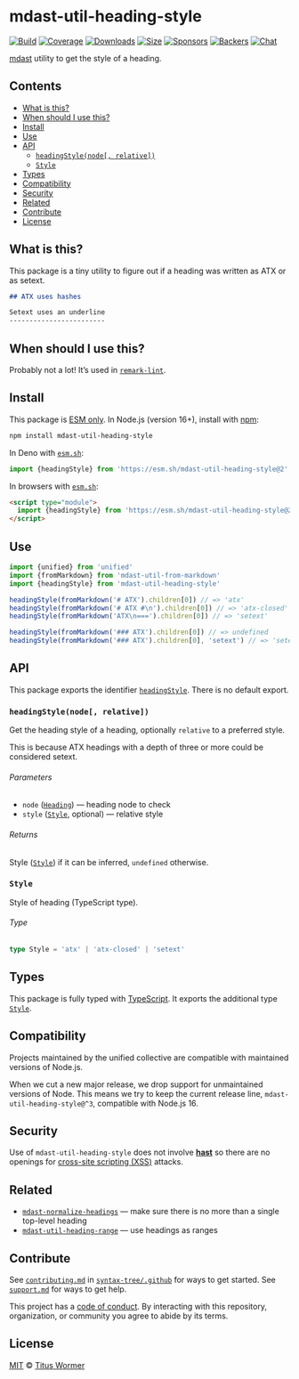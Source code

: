 # mdast-util-heading-style

[![Build][build-badge]][build]
[![Coverage][coverage-badge]][coverage]
[![Downloads][downloads-badge]][downloads]
[![Size][size-badge]][size]
[![Sponsors][sponsors-badge]][collective]
[![Backers][backers-badge]][collective]
[![Chat][chat-badge]][chat]

[mdast][] utility to get the style of a heading.

## Contents

*   [What is this?](#what-is-this)
*   [When should I use this?](#when-should-i-use-this)
*   [Install](#install)
*   [Use](#use)
*   [API](#api)
    *   [`headingStyle(node[, relative])`](#headingstylenode-relative)
    *   [`Style`](#style)
*   [Types](#types)
*   [Compatibility](#compatibility)
*   [Security](#security)
*   [Related](#related)
*   [Contribute](#contribute)
*   [License](#license)

## What is this?

This package is a tiny utility to figure out if a heading was written as ATX or
as setext.

```markdown
## ATX uses hashes

Setext uses an underline
------------------------
```

## When should I use this?

Probably not a lot!
It’s used in [`remark-lint`][remark-lint].

## Install

This package is [ESM only][esm].
In Node.js (version 16+), install with [npm][]:

```sh
npm install mdast-util-heading-style
```

In Deno with [`esm.sh`][esmsh]:

```js
import {headingStyle} from 'https://esm.sh/mdast-util-heading-style@2'
```

In browsers with [`esm.sh`][esmsh]:

```html
<script type="module">
  import {headingStyle} from 'https://esm.sh/mdast-util-heading-style@2?bundle'
</script>
```

## Use

```js
import {unified} from 'unified'
import {fromMarkdown} from 'mdast-util-from-markdown'
import {headingStyle} from 'mdast-util-heading-style'

headingStyle(fromMarkdown('# ATX').children[0]) // => 'atx'
headingStyle(fromMarkdown('# ATX #\n').children[0]) // => 'atx-closed'
headingStyle(fromMarkdown('ATX\n===').children[0]) // => 'setext'

headingStyle(fromMarkdown('### ATX').children[0]) // => undefined
headingStyle(fromMarkdown('### ATX').children[0], 'setext') // => 'setext'
```

## API

This package exports the identifier [`headingStyle`][api-headingstyle].
There is no default export.

### `headingStyle(node[, relative])`

Get the heading style of a heading, optionally `relative` to a preferred
style.

This is because ATX headings with a depth of three or more could be
considered setext.

###### Parameters

*   `node` ([`Heading`][heading])
    — heading node to check
*   `style` ([`Style`][api-style], optional)
    — relative style

###### Returns

Style ([`Style`][api-style]) if it can be inferred, `undefined` otherwise.

### `Style`

Style of heading (TypeScript type).

###### Type

```ts
type Style = 'atx' | 'atx-closed' | 'setext'
```

## Types

This package is fully typed with [TypeScript][].
It exports the additional type [`Style`][api-style].

## Compatibility

Projects maintained by the unified collective are compatible with maintained
versions of Node.js.

When we cut a new major release, we drop support for unmaintained versions of
Node.
This means we try to keep the current release line,
`mdast-util-heading-style@^3`, compatible with Node.js 16.

## Security

Use of `mdast-util-heading-style` does not involve **[hast][]** so there are
no openings for [cross-site scripting (XSS)][xss] attacks.

## Related

*   [`mdast-normalize-headings`](https://github.com/syntax-tree/mdast-normalize-headings)
    — make sure there is no more than a single top-level heading
*   [`mdast-util-heading-range`](https://github.com/syntax-tree/mdast-util-heading-range)
    — use headings as ranges

## Contribute

See [`contributing.md`][contributing] in [`syntax-tree/.github`][health] for
ways to get started.
See [`support.md`][support] for ways to get help.

This project has a [code of conduct][coc].
By interacting with this repository, organization, or community you agree to
abide by its terms.

## License

[MIT][license] © [Titus Wormer][author]

<!-- Definitions -->

[build-badge]: https://github.com/syntax-tree/mdast-util-heading-style/workflows/main/badge.svg

[build]: https://github.com/syntax-tree/mdast-util-heading-style/actions

[coverage-badge]: https://img.shields.io/codecov/c/github/syntax-tree/mdast-util-heading-style.svg

[coverage]: https://codecov.io/github/syntax-tree/mdast-util-heading-style

[downloads-badge]: https://img.shields.io/npm/dm/mdast-util-heading-style.svg

[downloads]: https://www.npmjs.com/package/mdast-util-heading-style

[size-badge]: https://img.shields.io/badge/dynamic/json?label=minzipped%20size&query=$.size.compressedSize&url=https://deno.bundlejs.com/?q=mdast-util-heading-style

[size]: https://bundlejs.com/?q=mdast-util-heading-style

[sponsors-badge]: https://opencollective.com/unified/sponsors/badge.svg

[backers-badge]: https://opencollective.com/unified/backers/badge.svg

[collective]: https://opencollective.com/unified

[chat-badge]: https://img.shields.io/badge/chat-discussions-success.svg

[chat]: https://github.com/syntax-tree/unist/discussions

[license]: license

[author]: https://wooorm.com

[npm]: https://docs.npmjs.com/cli/install

[esm]: https://gist.github.com/sindresorhus/a39789f98801d908bbc7ff3ecc99d99c

[esmsh]: https://esm.sh

[typescript]: https://www.typescriptlang.org

[health]: https://github.com/syntax-tree/.github

[contributing]: https://github.com/syntax-tree/.github/blob/main/contributing.md

[support]: https://github.com/syntax-tree/.github/blob/main/support.md

[coc]: https://github.com/syntax-tree/.github/blob/main/code-of-conduct.md

[mdast]: https://github.com/syntax-tree/mdast

[heading]: https://github.com/syntax-tree/mdast#heading

[xss]: https://en.wikipedia.org/wiki/Cross-site_scripting

[hast]: https://github.com/syntax-tree/hast

[remark-lint]: https://github.com/remarkjs/remark-lint

[api-headingstyle]: #headingstylenode-relative

[api-style]: #style
